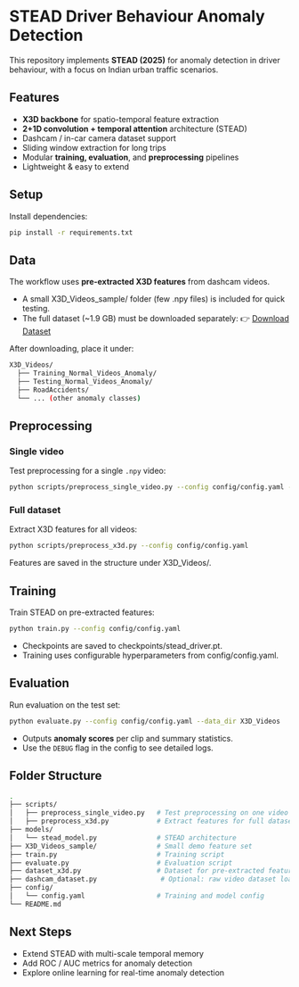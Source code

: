 # STEAD Driver Behaviour Anomaly Detection

This repository implements **STEAD (2025)** for anomaly detection in driver behaviour, with a focus on Indian urban traffic scenarios.

## Features

- **X3D backbone** for spatio-temporal feature extraction
- **2+1D convolution + temporal attention** architecture (STEAD)
- Dashcam / in-car camera dataset support
- Sliding window extraction for long trips
- Modular **training, evaluation**, and **preprocessing** pipelines
- Lightweight & easy to extend

## Setup

Install dependencies:

```bash
pip install -r requirements.txt
```

## Data

The workflow uses **pre-extracted X3D features** from dashcam videos.

- A small X3D_Videos_sample/ folder (few .npy files) is included for quick testing.
- The full dataset (~1.9 GB) must be downloaded separately:
👉 [Download Dataset](https://drive.google.com/file/d/1LBTddU2mKuWvpbFOrqylJrZQ4u-U-zxG/view)

After downloading, place it under:

```bash
X3D_Videos/
  ├── Training_Normal_Videos_Anomaly/
  ├── Testing_Normal_Videos_Anomaly/
  ├── RoadAccidents/
  └── ... (other anomaly classes)
```

## Preprocessing

### Single video

Test preprocessing for a single `.npy` video:

```bash
python scripts/preprocess_single_video.py --config config/config.yaml --video <video.npy> --output <output.npy>
```

### Full dataset

Extract X3D features for all videos:

```bash
python scripts/preprocess_x3d.py --config config/config.yaml
```

Features are saved in the structure under X3D_Videos/.

## Training

Train STEAD on pre-extracted features:

```bash
python train.py --config config/config.yaml
```

- Checkpoints are saved to checkpoints/stead_driver.pt.
- Training uses configurable hyperparameters from config/config.yaml.

## Evaluation

Run evaluation on the test set:

```bash
python evaluate.py --config config/config.yaml --data_dir X3D_Videos
```

- Outputs **anomaly scores** per clip and summary statistics.
- Use the `DEBUG` flag in the config to see detailed logs.

## Folder Structure

```bash
.
├── scripts/
│   ├── preprocess_single_video.py   # Test preprocessing on one video
│   ├── preprocess_x3d.py            # Extract features for full dataset
├── models/
│   └── stead_model.py               # STEAD architecture
├── X3D_Videos_sample/               # Small demo feature set
├── train.py                         # Training script
├── evaluate.py                      # Evaluation script
├── dataset_x3d.py                   # Dataset for pre-extracted features
├── dashcam_dataset.py                # Optional: raw video dataset loader
├── config/
│   └── config.yaml                  # Training and model config
└── README.md
```

## Next Steps

- Extend STEAD with multi-scale temporal memory
- Add ROC / AUC metrics for anomaly detection
- Explore online learning for real-time anomaly detection
